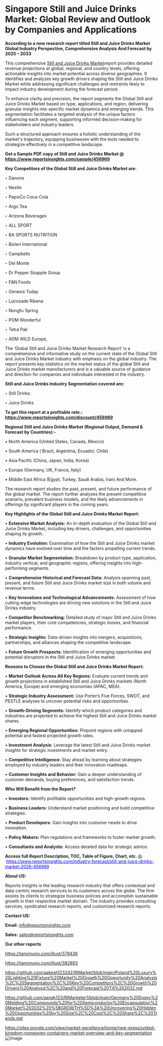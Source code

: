 # Singapore Still and Juice Drinks Market: Global Review and Outlook by Companies and Applications

<strong>According to a new research report titled Still and Juice Drinks Market Global Industry Perspective, Comprehensive Analysis And Forecast by 2025 – 2033</strong>

This comprehensive <a href=https://www.reportsinsights.com/sample/456969>Still and Juice Drinks Market</a>report provides detailed revenue projections at global, regional, and country levels, offering actionable insights into market potential across diverse geographies. It identifies and analyzes key growth drivers shaping the Still and Juice Drinks Market while addressing significant challenges and restraints likely to impact industry development during the forecast period.

To enhance clarity and precision, the report segments the Global Still and Juice Drinks Market based on type, applications, and region, delivering granular insights into specific market dynamics and emerging trends. This segmentation facilitates a targeted analysis of the unique factors influencing each segment, supporting informed decision-making for stakeholders and industry leaders.

Such a structured approach ensures a holistic understanding of the market's trajectory, equipping businesses with the tools needed to strategize effectively in a competitive landscape.

<strong>Get a Sample PDF copy of Still and Juice Drinks Market </strong><strong>@<a href=https://www.reportsinsights.com/sample/456969 style=color:#0000ff;> https://www.reportsinsights.com/sample/456969</a></strong></font>

<strong>Key Competitors of the Global Still and Juice Drinks Market are:</strong>

‣ Danone

‣ Nestle

‣ PepsiCo Coca-Cola

‣ Argo Tea

‣ Arizona Beverages

‣ ALL SPORT

‣ BA SPORTS NUTRITION

‣ Bisleri International

‣ Campbells

‣ Del Monte

‣ Dr Pepper Snapple Group

‣ F&N Foods

‣ Genesis Today

‣ Lucozade Ribena

‣ Nongfu Spring

‣ POM Wonderful

‣ Tetra Pak

‣ ADM WILD Europe,

The ‘Global Still and Juice Drinks Market Research Report’ is a comprehensive and informative study on the current state of the Global Still and Juice Drinks Market industry with emphasis on the global industry. The report presents key statistics on the market status of the global Still and Juice Drinks market manufacturers and is a valuable source of guidance and direction for companies and individuals interested in the industry.

<strong>Still and Juice Drinks Industry Segmentation covered are:</strong>

‣ Still Drinks

‣ Juice Drinks

<strong>To get this report at a profitable rate.: <a href=https://www.reportsinsights.com/discount/456969 style=color:#0000ff;>https://www.reportsinsights.com/discount/456969</a></strong></font>

<strong>Regional Still and Juice Drinks Market (Regional Output, Demand &amp; Forecast by Countries):-</strong>

• North America (United States, Canada, Mexico)

• South America ( Brazil, Argentina, Ecuador, Chile)

• Asia Pacific (China, Japan, India, Korea)

• Europe (Germany, UK, France, Italy)

• Middle East Africa (Egypt, Turkey, Saudi Arabia, Iran) And More.

The research report studies the past, present, and future performance of the global market. The report further analyzes the present competitive scenario, prevalent business models, and the likely advancements in offerings by significant players in the coming years.

<strong>Key Highlights of the Global Still and Juice Drinks Market Report:</strong>

• <strong>Extensive Market Analysis:</strong> An in-depth evaluation of the Global Still and Juice Drinks Market, including key drivers, challenges, and opportunities shaping its growth.

• <strong>Industry Evolution:</strong> Examination of how the Still and Juice Drinks market dynamics have evolved over time and the factors propelling current trends.

• <strong>Granular Market Segmentation:</strong> Breakdown by product type, application, industry vertical, and geographic regions, offering insights into high-performing segments.

• <strong>Comprehensive Historical and Forecast Data:</strong> Analysis spanning past, present, and future Still and Juice Drinks market size in both volume and revenue terms.

• <strong>Key Innovations and Technological Advancements:</strong> Assessment of how cutting-edge technologies are driving new solutions in the Still and Juice Drinks industry.

• <strong>Competitor Benchmarking:</strong> Detailed study of major Still and Juice Drinks market players, their core competencies, strategic moves, and financial performance.

• <strong>Strategic Insights:</strong> Data-driven insights into mergers, acquisitions, partnerships, and alliances shaping the competitive landscape.

• <strong>Future Growth Prospects:</strong> Identification of emerging opportunities and potential disruptors in the Still and Juice Drinks market.

<strong>Reasons to Choose the Global Still and Juice Drinks Market Report:</strong>

• <strong>Market Outlook Across All Key Regions:</strong> Evaluate current trends and growth projections in established Still and Juice Drinks markets (North America, Europe) and emerging economies (APAC, MEA).

• <strong>Strategic Industry Assessment:</strong> Use Porter’s Five Forces, SWOT, and PESTLE analyses to uncover potential risks and opportunities.

• <strong>Growth-Driving Segments:</strong> Identify which product categories and industries are projected to achieve the highest Still and Juice Drinks market shares.

• <strong>Emerging Regional Opportunities:</strong> Pinpoint regions with untapped potential and fastest projected growth rates.

• <strong>Investment Analysis:</strong> Leverage the latest Still and Juice Drinks market insights for strategic investments and market entry.

• <strong>Competitive Intelligence:</strong> Stay ahead by learning about strategies employed by industry leaders and their innovation roadmaps.

• <strong>Customer Insights and Behavior:</strong> Gain a deeper understanding of customer demands, buying preferences, and satisfaction trends.

<strong>Who Will Benefit from the Report?</strong>

• <strong>Investors:</strong> Identify profitable opportunities and high-growth regions.

• <strong>Business Leaders:</strong> Understand market positioning and build competitive strategies.

• <strong>Product Developers:</strong> Gain insights into customer needs to drive innovation.

• <strong>Policy Makers:</strong> Plan regulations and frameworks to foster market growth.

• <strong>Consultants and Analysts:</strong> Access detailed data for strategic advice.
</ul>
<strong>Access full Report Description, TOC, Table of Figure, Chart, etc. </strong>@  <a href=https://www.reportsinsights.com/industry-forecast/still-and-juice-drinks-market-2026-456969 style=color:#0000ff;>https://www.reportsinsights.com/industry-forecast/still-and-juice-drinks-market-2026-456969</a></font>

<strong><strong>About US</strong>:</strong>

Reports Insights is the leading research industry that offers contextual and data-centric research services to its customers across the globe. The firm assists its clients to strategize business policies and accomplish sustainable growth in their respective market domain. The industry provides consulting services, syndicated research reports, and customized research reports.

<strong>Contact US:</strong>

<p class=""""><b>Email:</b> <a href=mailto:info@reportsinsights.com>info@reportsinsights.com</a></p>
<p class=""""><b>Sales:</b> <a href=mailto:sales@reportsinsights.com>sales@reportsinsights.com</a></p>

<strong>Our other reports</strong>

<a href=https://tanomuno.com/illust/379436>https://tanomuno.com/illust/379436</a>

<a href=https://tanomuno.com/illust/382893>https://tanomuno.com/illust/382893</a>

<a href=https://github.com/aakesh123242/RIMarket/blob/main/Poland%20Luxury%20Lighting%20Fixture%20Market%20Growth%20Opportunity%20Analysis%2C%20Segmentation%2C%20Key%20Competitors%2C%20Growth%20Drivers%20Analysis%2C%20and%20Forecast%20Till%202032.md>https://github.com/aakesh123242/RIMarket/blob/main/Poland%20Luxury%20Lighting%20Fixture%20Market%20Growth%20Opportunity%20Analysis%2C%20Segmentation%2C%20Key%20Competitors%2C%20Growth%20Drivers%20Analysis%2C%20and%20Forecast%20Till%202032.md</a>

<a href=https://github.com/aanak123/RIMarketer1/blob/main/Germany%20Epoxy%20Molding%20Compounds%20for%20Semiconductor%20Encapsulation%20Market%202032%20%5BGROWTH%5D%3A%20Uncovering%20Hidden%20Opportunities%20by%20Size%2C%20Cost%2C%20Share%2C%20Trends.md>https://github.com/aanak123/RIMarketer1/blob/main/Germany%20Epoxy%20Molding%20Compounds%20for%20Semiconductor%20Encapsulation%20Market%202032%20%5BGROWTH%5D%3A%20Uncovering%20Hidden%20Opportunities%20by%20Size%2C%20Cost%2C%20Share%2C%20Trends.md</a>

<a href=https://sites.google.com/view/market-excellence/home/new-press/united-kingdom-nonwoven-containers-market-overview-and-key-segmentation>https://sites.google.com/view/market-excellence/home/new-press/united-kingdom-nonwoven-containers-market-overview-and-key-segmentation</a>
![image](https://github.com/user-attachments/assets/2eb1318d-d8f9-4f0e-9ac3-7cbd3395d26c)
